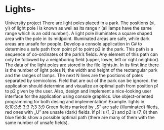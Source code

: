 # Lights-
University project
There are light poles placed in a park. The positions (xi, yi) of light pole i is known as well as
its range r (all lamps have the same range which is an odd number). A light pole illuminates a
square shaped area with the pole in its midpoint. Illuminated areas are safe, while dark areas
are unsafe for people.
Develop a console application in C# to determine a safe path from point p1 to point p2 in the
park. This path is a sequence of co-ordinates of the park’s fields. Any element of this path can
only be followed by a neighboring field (upper, lower, left or right neighbor).
The data of the light poles are stored in the file lights.in. In its first line there is the
number of light poles N, the width and height of the rectangular park and the ranges of lamps.
The next N lines are the positions of poles separated by semicolons. Field that are out of the
park can be ignored.
the application should determine and visualize an optimal path from position p1 to p2 given
by the user. Also, design and implement a nice-looking user interface for the application using
console graphics.
Use object-oriented programming for both desing and implementation!
Example.
lights.in
8;10;3;5
3;3
7;3
3;9
Green fields marked by „S” are safe (illuminated) fileds, red ones with „U” are unsafe (dark)
fields. If p1 is (1, 2) and p2 is (7, 8) then blue fields show a possible optimal path (there are
many of them with the same number of unsafe fields).
